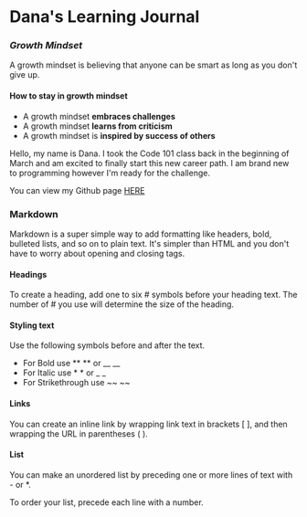 # Dana's Learning Journal

### *Growth Mindset*
A growth mindset is believing that anyone can be smart as long as you don't give up. 

#### How to stay in growth mindset
- A growth mindset **embraces challenges**
- A growth mindset **learns from criticism**
- A growth mindset is **inspired by success of others**

Hello, my name is Dana. I took the Code 101 class back in the beginning of March and am excited to finally start this new career path. I am brand new to programming however I'm ready for the challenge. 

You can view my Github page [HERE](https://dana0298.github.io/learning-journal/)

### Markdown

Markdown is a super simple way to add formatting like headers, bold, bulleted lists, and so on to plain text. It's simpler than HTML and you don't have to worry about opening and closing tags. 

#### Headings
To create a heading, add one to six # symbols before your heading text. The number of # you use will determine the size of the heading.

#### Styling text
Use the following symbols before and after the text.
* For Bold use ** ** or __ __ 
* For Italic use * * or _ _
* For Strikethrough use ~~ ~~

#### Links
You can create an inline link by wrapping link text in brackets [ ], and then wrapping the URL in parentheses ( ). 

#### List
You can make an unordered list by preceding one or more lines of text with - or *.

To order your list, precede each line with a number.
